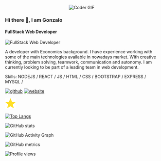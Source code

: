 <p align="center">

  <img src="https://media.giphy.com/media/SWoSkN6DxTszqIKEqv/giphy.gif" alt="Coder GIF" width="500" height="400">
  
</p>



### Hi there 👋, I am Gonzalo
#### FullStack Web Developer
![FullStack Web Developer](https://arturssmirnovs.github.io/github-profile-readme-generator/images/banner.png)

A developer with Economics background. I have experience working with some of the main technologies available in nowadays market. With creative thinking, problem solving, teamwork, communication and autonomy. I am currently looking to be part of a leading team in web development.

Skills: NODEJS / REACT / JS / HTML / CSS / BOOTSTRAP / EXPRESS / MYSQL / 



[<img src='https://cdn.jsdelivr.net/npm/simple-icons@3.0.1/icons/github.svg' alt='github' height='40'>](https://github.com/bugaringonzalo)  [<img src='https://cdn.jsdelivr.net/npm/simple-icons@3.0.1/icons/icloud.svg' alt='website' height='40'>](gonz.app)  

<a href='https://stars.github.com/'><img src='https://raw.githubusercontent.com/acervenky/animated-github-badges/master/assets/starbadge.gif' width='35' height='35'></a> 

[![Top Langs](https://github-readme-stats.vercel.app/api/top-langs/?username=bugaringonzalo)](https://github.com/anuraghazra/github-readme-stats)

![GitHub stats](https://github-readme-stats.vercel.app/api?username=bugaringonzalo&show_icons=true&count_private=true)  

![GitHub Activity Graph](https://activity-graph.herokuapp.com/graph?username=bugaringonzalo)  

![GitHub metrics](https://metrics.lecoq.io/bugaringonzalo)  

![Profile views](https://gpvc.arturio.dev/bugaringonzalo)  

